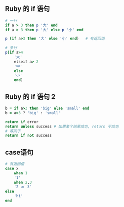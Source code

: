 ## Ruby 的 if 语句

```ruby
# 一行
if a > 3 then p '大' end
if a > 3 then p '大' else p '小' end

p (if a>3 then '大' else '小' end)   # 有返回值
    
# 多行
p(if a>4
    '大'
    elseif a> 2
    '中'
    else
    '小'
    end)
```

## Ruby 的 if 语句 2

```ruby
b = if a>3 then 'big' else 'small' end
b = a>3 ? 'big' : 'small'

return if error
return unless success # 如果某个结果成功, return 不成功
# 等同于
return if not success
```



## case语句

```ruby
# 有返回值
case x
    when 1
    '1'
    when 2,3
    '2 or 3'
else
    'hi'
end

```

